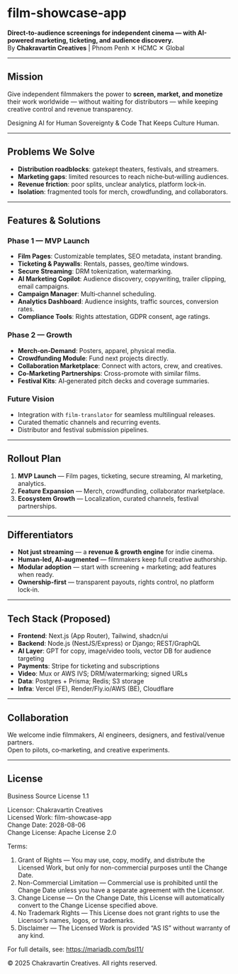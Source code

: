# film-showcase-app

**Direct-to-audience screenings for independent cinema — with AI-powered marketing, ticketing, and audience discovery.**  
By **Chakravartin Creatives** | Phnom Penh ✕ HCMC ✕ Global

---

## Mission
Give independent filmmakers the power to **screen, market, and monetize** their work worldwide — without waiting for distributors — while keeping creative control and revenue transparency.

Designing AI for Human Sovereignty & Code That Keeps Culture Human.

---

## Problems We Solve
- **Distribution roadblocks**: gatekept theaters, festivals, and streamers.
- **Marketing gaps**: limited resources to reach niche‑but‑willing audiences.
- **Revenue friction**: poor splits, unclear analytics, platform lock‑in.
- **Isolation**: fragmented tools for merch, crowdfunding, and collaborators.

---

## Features & Solutions
### Phase 1 — MVP Launch
- **Film Pages**: Customizable templates, SEO metadata, instant branding.
- **Ticketing & Paywalls**: Rentals, passes, geo/time windows.
- **Secure Streaming**: DRM tokenization, watermarking.
- **AI Marketing Copilot**: Audience discovery, copywriting, trailer clipping, email campaigns.
- **Campaign Manager**: Multi‑channel scheduling.
- **Analytics Dashboard**: Audience insights, traffic sources, conversion rates.
- **Compliance Tools**: Rights attestation, GDPR consent, age ratings.

### Phase 2 — Growth
- **Merch‑on‑Demand**: Posters, apparel, physical media.
- **Crowdfunding Module**: Fund next projects directly.
- **Collaboration Marketplace**: Connect with actors, crew, and creatives.
- **Co‑Marketing Partnerships**: Cross-promote with similar films.
- **Festival Kits**: AI‑generated pitch decks and coverage summaries.

### Future Vision
- Integration with `film-translator` for seamless multilingual releases.
- Curated thematic channels and recurring events.
- Distributor and festival submission pipelines.

---

## Rollout Plan
1. **MVP Launch** — Film pages, ticketing, secure streaming, AI marketing, analytics.
2. **Feature Expansion** — Merch, crowdfunding, collaborator marketplace.
3. **Ecosystem Growth** — Localization, curated channels, festival partnerships.

---

## Differentiators
- **Not just streaming** — a **revenue & growth engine** for indie cinema.
- **Human‑led, AI‑augmented** — filmmakers keep full creative authorship.
- **Modular adoption** — start with screening + marketing; add features when ready.
- **Ownership-first** — transparent payouts, rights control, no platform lock‑in.

---

## Tech Stack (Proposed)
- **Frontend**: Next.js (App Router), Tailwind, shadcn/ui
- **Backend**: Node.js (NestJS/Express) or Django; REST/GraphQL
- **AI Layer**: GPT for copy, image/video tools, vector DB for audience targeting
- **Payments**: Stripe for ticketing and subscriptions
- **Video**: Mux or AWS IVS; DRM/watermarking; signed URLs
- **Data**: Postgres + Prisma; Redis; S3 storage
- **Infra**: Vercel (FE), Render/Fly.io/AWS (BE), Cloudflare

---

## Collaboration
We welcome indie filmmakers, AI engineers, designers, and festival/venue partners.  
Open to pilots, co‑marketing, and creative experiments.

---

## License
Business Source License 1.1

Licensor: Chakravartin Creatives  
Licensed Work: film-showcase-app  
Change Date: 2028-08-06  
Change License: Apache License 2.0  

Terms:

1. Grant of Rights — You may use, copy, modify, and distribute the Licensed Work, but only for non-commercial purposes until the Change Date.
2. Non-Commercial Limitation — Commercial use is prohibited until the Change Date unless you have a separate agreement with the Licensor.
3. Change License — On the Change Date, this License will automatically convert to the Change License specified above.
4. No Trademark Rights — This License does not grant rights to use the Licensor’s names, logos, or trademarks.
5. Disclaimer — The Licensed Work is provided “AS IS” without warranty of any kind.

For full details, see: https://mariadb.com/bsl11/

© 2025 Chakravartin Creatives. All rights reserved.
